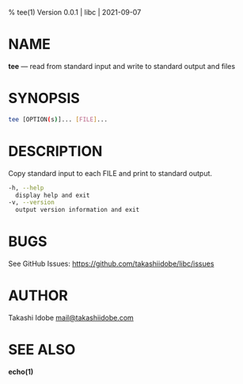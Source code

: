 % tee(1) Version 0.0.1 | libc | 2021-09-07

NAME
====

**tee** — read from standard input and write to standard output and files 

SYNOPSIS
========

```sh
tee [OPTION(s)]... [FILE]...
```

DESCRIPTION
===========

Copy standard input to each FILE and print to standard output.

```sh
-h, --help 
  display help and exit
-v, --version 
  output version information and exit
```

BUGS
====

See GitHub Issues: <https://github.com/takashiidobe/libc/issues>

AUTHOR
======

Takashi Idobe <mail@takashiidobe.com>

SEE ALSO
========

**echo(1)** 
